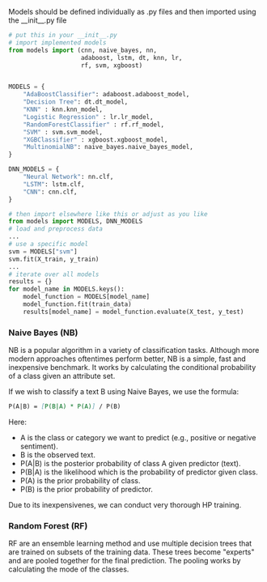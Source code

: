 Models should be defined individually as .py files and then imported using the \_\_init__.py file

```python
# put this in your __init__.py
# import implemented models
from models import (cnn, naive_bayes, nn,
                    adaboost, lstm, dt, knn, lr,
                    rf, svm, xgboost)


MODELS = {
    "AdaBoostClassifier": adaboost.adaboost_model,
    "Decision Tree": dt.dt_model,
    "KNN" : knn.knn_model,
    "Logistic Regression" : lr.lr_model,
    "RandomForestClassifier" : rf.rf_model,
    "SVM" : svm.svm_model,
    "XGBClassifier" : xgboost.xgboost_model,
    "MultinomialNB": naive_bayes.naive_bayes_model,
}

DNN_MODELS = {
    "Neural Network": nn.clf,
    "LSTM": lstm.clf,
    "CNN": cnn.clf,
}
```
```python
# then import elsewhere like this or adjust as you like
from models import MODELS, DNN_MODELS
# load and preprocess data
...
# use a specific model
svm = MODELS["svm"]
svm.fit(X_train, y_train)
...
# iterate over all models
results = {}
for model_name in MODELS.keys():
    model_function = MODELS[model_name]
    model_function.fit(train_data)
    results[model_name] = model_function.evaluate(X_test, y_test)
```

### Naive Bayes (NB)
NB is a popular algorithm in a variety of classification tasks. Although more modern approaches oftentimes perform better, NB is a simple, fast and inexpensive benchmark. It works by calculating the conditional probability of a class given an attribute set.

If we wish to classify a text B using Naive Bayes, we use the formula:

```markdown
P(A|B) = [P(B|A) * P(A)] / P(B)
```
Here:
- A is the class or category we want to predict (e.g., positive or negative sentiment).
- B is the observed text.
- P(A|B) is the posterior probability of class A given predictor (text).
- P(B|A) is the likelihood which is the probability of predictor given class.
- P(A) is the prior probability of class.
- P(B) is the prior probability of predictor.

Due to its inexpensivenes, we can conduct very thorough HP training.

### Random Forest (RF)

RF are an ensemble learning method and use multiple decision trees that are trained on subsets of the training data. These trees become "experts" and are pooled together for the final prediction. The pooling works by calculating the mode of the classes.

### 